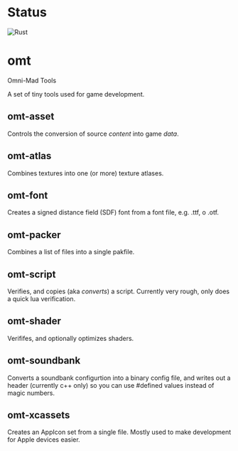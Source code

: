 # Status
![Rust](https://github.com/AndreasOM/omt/workflows/Rust/badge.svg)

# omt
Omni-Mad Tools

A set of tiny tools used for game development.

## omt-asset

Controls the conversion of source _content_ into game _data_.

## omt-atlas

Combines textures into one (or more) texture atlases.

## omt-font

Creates a signed distance field (SDF) font from a font file, e.g. .ttf, o .otf.

## omt-packer

Combines a list of files into a single pakfile.

## omt-script

Verifies, and copies (aka _converts_) a script.
Currently very rough, only does a quick lua verification.

## omt-shader
Verififes, and optionally optimizes shaders.

## omt-soundbank

Converts a soundbank configurtion into a binary config file, and writes out a header (currently c++ only) so you can use #defined values instead of magic numbers.

## omt-xcassets

Creates an AppIcon set from a single file. Mostly used to make development for Apple devices easier.


